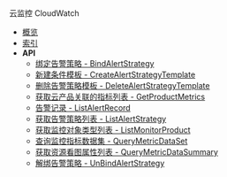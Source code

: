 <div class="sidebar_title icon__cloudwatch">云监控 CloudWatch</div>


- [概览](api/cloudwatch-api/README.md)
- [索引](api/cloudwatch-api/index.md)
- **API**
    - [绑定告警策略 - BindAlertStrategy](api/cloudwatch-api/bind_alert_strategy)
    - [新建条件模板 - CreateAlertStrategyTemplate](api/cloudwatch-api/create_alert_strategy_template)
    - [删除告警策略模板 - DeleteAlertStrategyTemplate](api/cloudwatch-api/delete_alert_strategy_template)
    - [获取云产品关联的指标列表 - GetProductMetrics](api/cloudwatch-api/get_product_metrics)
    - [告警记录 - ListAlertRecord](api/cloudwatch-api/list_alert_record)
    - [获取告警策略列表 - ListAlertStrategy](api/cloudwatch-api/list_alert_strategy)
    - [获取监控对象类型列表 - ListMonitorProduct](api/cloudwatch-api/list_monitor_product)
    - [查询监控指标数据集 - QueryMetricDataSet](api/cloudwatch-api/query_metric_data_set)
    - [获取资源看图属性列表 - QueryMetricDataSummary](api/cloudwatch-api/query_metric_data_summary)
    - [解绑告警策略 - UnBindAlertStrategy](api/cloudwatch-api/un_bind_alert_strategy)
